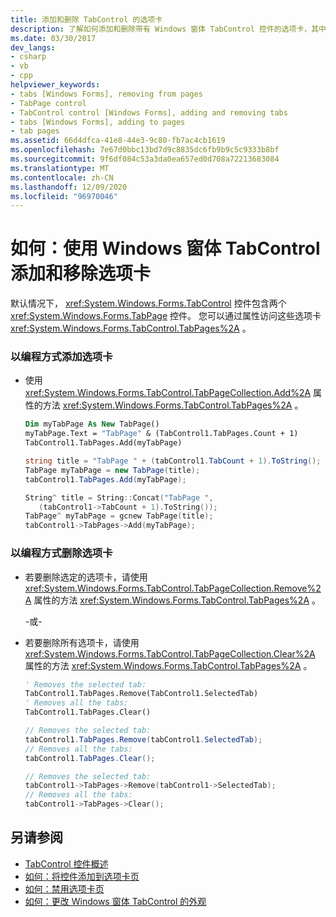 ```yaml
---
title: 添加和删除 TabControl 的选项卡
description: 了解如何添加和删除带有 Windows 窗体 TabControl 控件的选项卡，其中包含两个 TabPage 控件。 通过 TabPages 属性访问这些选项卡。
ms.date: 03/30/2017
dev_langs:
- csharp
- vb
- cpp
helpviewer_keywords:
- tabs [Windows Forms], removing from pages
- TabPage control
- TabControl control [Windows Forms], adding and removing tabs
- tabs [Windows Forms], adding to pages
- tab pages
ms.assetid: 66d4dfca-41e8-44e3-9c80-fb7ac4cb1619
ms.openlocfilehash: 7e67d0bbc13bd7d9c8835dc6fb9b9c5c9333b8bf
ms.sourcegitcommit: 9f6df084c53a3da0ea657ed0d708a72213683084
ms.translationtype: MT
ms.contentlocale: zh-CN
ms.lasthandoff: 12/09/2020
ms.locfileid: "96970046"
---
```

# <a name="how-to-add-and-remove-tabs-with-the-windows-forms-tabcontrol"></a>如何：使用 Windows 窗体 TabControl 添加和移除选项卡
默认情况下， <xref:System.Windows.Forms.TabControl> 控件包含两个 <xref:System.Windows.Forms.TabPage> 控件。 您可以通过属性访问这些选项卡 <xref:System.Windows.Forms.TabControl.TabPages%2A> 。  
  
### <a name="to-add-a-tab-programmatically"></a>以编程方式添加选项卡  
  
- 使用 <xref:System.Windows.Forms.TabControl.TabPageCollection.Add%2A> 属性的方法 <xref:System.Windows.Forms.TabControl.TabPages%2A> 。  
  
    ```vb  
    Dim myTabPage As New TabPage()  
    myTabPage.Text = "TabPage" & (TabControl1.TabPages.Count + 1)  
    TabControl1.TabPages.Add(myTabPage)  
    ```  
  
    ```csharp  
    string title = "TabPage " + (tabControl1.TabCount + 1).ToString();  
    TabPage myTabPage = new TabPage(title);  
    tabControl1.TabPages.Add(myTabPage);  
    ```  
  
    ```cpp  
    String^ title = String::Concat("TabPage ",  
       (tabControl1->TabCount + 1).ToString());  
    TabPage^ myTabPage = gcnew TabPage(title);  
    tabControl1->TabPages->Add(myTabPage);  
    ```  
  
### <a name="to-remove-a-tab-programmatically"></a>以编程方式删除选项卡  
  
- 若要删除选定的选项卡，请使用 <xref:System.Windows.Forms.TabControl.TabPageCollection.Remove%2A> 属性的方法 <xref:System.Windows.Forms.TabControl.TabPages%2A> 。  
  
     -或-  
  
- 若要删除所有选项卡，请使用 <xref:System.Windows.Forms.TabControl.TabPageCollection.Clear%2A> 属性的方法 <xref:System.Windows.Forms.TabControl.TabPages%2A> 。  
  
    ```vb  
    ' Removes the selected tab:  
    TabControl1.TabPages.Remove(TabControl1.SelectedTab)  
    ' Removes all the tabs:  
    TabControl1.TabPages.Clear()  
    ```  
  
    ```csharp  
    // Removes the selected tab:  
    tabControl1.TabPages.Remove(tabControl1.SelectedTab);  
    // Removes all the tabs:  
    tabControl1.TabPages.Clear();  
    ```  
  
    ```cpp  
    // Removes the selected tab:  
    tabControl1->TabPages->Remove(tabControl1->SelectedTab);  
    // Removes all the tabs:  
    tabControl1->TabPages->Clear();  
    ```  
  
## <a name="see-also"></a>另请参阅

- [TabControl 控件概述](tabcontrol-control-overview-windows-forms.md)
- [如何：将控件添加到选项卡页](how-to-add-a-control-to-a-tab-page.md)
- [如何：禁用选项卡页](how-to-disable-tab-pages.md)
- [如何：更改 Windows 窗体 TabControl 的外观](how-to-change-the-appearance-of-the-windows-forms-tabcontrol.md)
